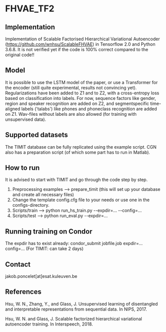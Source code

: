 # FHVAE_TF2
## Implementation
Implementation of Scalable Factorised Hierarchical Variational Autoencoder (https://github.com/wnhsu/ScalableFHVAE) in Tensorflow 2.0 and Python 3.6.8. It is not verified yet if the code is 100% correct compared to the original code!!

## Model
It is possible to use the LSTM model of the paper, or use a Transformer for the encoder (still quite experimental, results not convincing yet). 
Regularizations have been added to Z1 and to Z2, with a cross-entropy loss based on classification into labels. For now, sequence factors like gender, region and speaker recognition are added on Z2, and segmentspecific time-aligned labels ('talabs') like phones and phoneclass recognition are added on Z1. Wav-files without labels are also allowed (for training with unsupervised data).

## Supported datasets
The TIMIT database can be fully replicated using the example script. 
CGN also has a preparation script (of which some part has to run in Matlab).

## How to run
It is advised to start with TIMIT and go through the code step by step.
1) Preprocessing examples --> prepare_timit  (this will set up your database and create all necessary files)
2) Change the template config.cfg file to your needs or use one in the configs-directory.
3) Scripts/train --> python run_hs_train.py --expdir=... --config=...
4) Scripts/test --> python run_eval.py --expdir=...

## Running training on Condor
The expdir has to exist already: 
     condor_submit jobfile.job expdir=... config=... 
(For TIMIT: can take 2 days)

## Contact
jakob.poncelet[at]esat.kuleuven.be

## References
Hsu, W. N., Zhang, Y., and Glass, J. Unsupervised learning of disentangled and interpretable representations from sequential data. In NIPS, 2017.

Hsu, W. N. and Glass, J. Scalable factorized hierarchical variational autoencoder training. In Interspeech, 2018.

